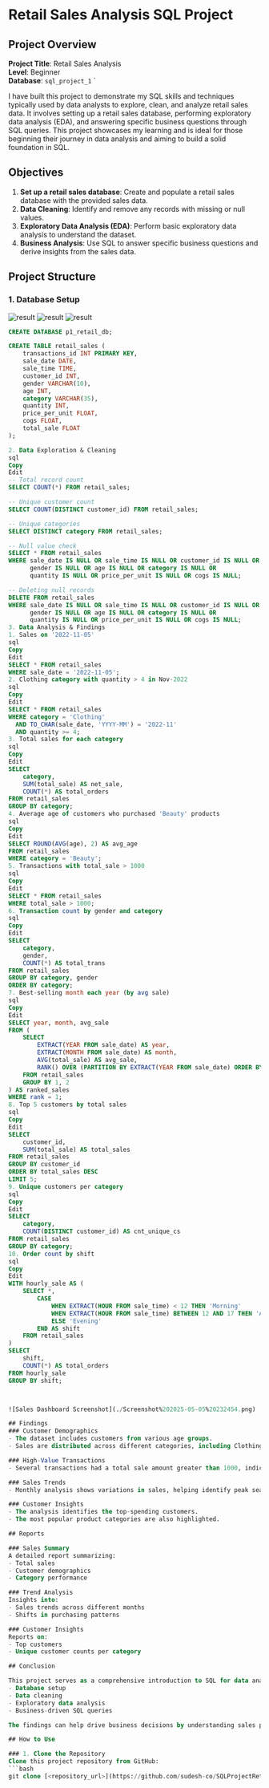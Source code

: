 # Retail Sales Analysis SQL Project

## Project Overview

**Project Title**: Retail Sales Analysis  
**Level**: Beginner  
**Database**:  `sql_project_1`
`

I have built this project to demonstrate my SQL skills and techniques typically used by data analysts to explore, clean, and analyze retail sales data. It involves setting up a retail sales database, performing exploratory data analysis (EDA), and answering specific business questions through SQL queries. This project showcases my learning and is ideal for those beginning their journey in data analysis and aiming to build a solid foundation in SQL.



## Objectives

1. **Set up a retail sales database**: Create and populate a retail sales database with the provided sales data.
2. **Data Cleaning**: Identify and remove any records with missing or null values.
3. **Exploratory Data Analysis (EDA)**: Perform basic exploratory data analysis to understand the dataset.
4. **Business Analysis**: Use SQL to answer specific business questions and derive insights from the sales data.

## Project Structure

### 1. Database Setup

![result](./Screenshot%202025-05-06%20075327.png)
![result](./Screenshot%202025-05-06%20075344.png)
![result](./Screenshot%202025-05-06%20075353.png)

```sql
CREATE DATABASE p1_retail_db;

CREATE TABLE retail_sales (
    transactions_id INT PRIMARY KEY,
    sale_date DATE,
    sale_time TIME,
    customer_id INT,
    gender VARCHAR(10),
    age INT,
    category VARCHAR(35),
    quantity INT,
    price_per_unit FLOAT,
    cogs FLOAT,
    total_sale FLOAT
);

2. Data Exploration & Cleaning
sql
Copy
Edit
-- Total record count
SELECT COUNT(*) FROM retail_sales;

-- Unique customer count
SELECT COUNT(DISTINCT customer_id) FROM retail_sales;

-- Unique categories
SELECT DISTINCT category FROM retail_sales;

-- Null value check
SELECT * FROM retail_sales
WHERE sale_date IS NULL OR sale_time IS NULL OR customer_id IS NULL OR 
      gender IS NULL OR age IS NULL OR category IS NULL OR 
      quantity IS NULL OR price_per_unit IS NULL OR cogs IS NULL;

-- Deleting null records
DELETE FROM retail_sales
WHERE sale_date IS NULL OR sale_time IS NULL OR customer_id IS NULL OR 
      gender IS NULL OR age IS NULL OR category IS NULL OR 
      quantity IS NULL OR price_per_unit IS NULL OR cogs IS NULL;
3. Data Analysis & Findings
1. Sales on '2022-11-05'
sql
Copy
Edit
SELECT * FROM retail_sales
WHERE sale_date = '2022-11-05';
2. Clothing category with quantity > 4 in Nov-2022
sql
Copy
Edit
SELECT * FROM retail_sales
WHERE category = 'Clothing'
  AND TO_CHAR(sale_date, 'YYYY-MM') = '2022-11'
  AND quantity >= 4;
3. Total sales for each category
sql
Copy
Edit
SELECT 
    category,
    SUM(total_sale) AS net_sale,
    COUNT(*) AS total_orders
FROM retail_sales
GROUP BY category;
4. Average age of customers who purchased 'Beauty' products
sql
Copy
Edit
SELECT ROUND(AVG(age), 2) AS avg_age
FROM retail_sales
WHERE category = 'Beauty';
5. Transactions with total_sale > 1000
sql
Copy
Edit
SELECT * FROM retail_sales
WHERE total_sale > 1000;
6. Transaction count by gender and category
sql
Copy
Edit
SELECT 
    category,
    gender,
    COUNT(*) AS total_trans
FROM retail_sales
GROUP BY category, gender
ORDER BY category;
7. Best-selling month each year (by avg sale)
sql
Copy
Edit
SELECT year, month, avg_sale
FROM (
    SELECT 
        EXTRACT(YEAR FROM sale_date) AS year,
        EXTRACT(MONTH FROM sale_date) AS month,
        AVG(total_sale) AS avg_sale,
        RANK() OVER (PARTITION BY EXTRACT(YEAR FROM sale_date) ORDER BY AVG(total_sale) DESC) AS rank
    FROM retail_sales
    GROUP BY 1, 2
) AS ranked_sales
WHERE rank = 1;
8. Top 5 customers by total sales
sql
Copy
Edit
SELECT 
    customer_id,
    SUM(total_sale) AS total_sales
FROM retail_sales
GROUP BY customer_id
ORDER BY total_sales DESC
LIMIT 5;
9. Unique customers per category
sql
Copy
Edit
SELECT 
    category,
    COUNT(DISTINCT customer_id) AS cnt_unique_cs
FROM retail_sales
GROUP BY category;
10. Order count by shift
sql
Copy
Edit
WITH hourly_sale AS (
    SELECT *,
        CASE
            WHEN EXTRACT(HOUR FROM sale_time) < 12 THEN 'Morning'
            WHEN EXTRACT(HOUR FROM sale_time) BETWEEN 12 AND 17 THEN 'Afternoon'
            ELSE 'Evening'
        END AS shift
    FROM retail_sales
)
SELECT 
    shift,
    COUNT(*) AS total_orders
FROM hourly_sale
GROUP BY shift;



![Sales Dashboard Screenshot](./Screenshot%202025-05-05%20232454.png)

## Findings
### Customer Demographics
- The dataset includes customers from various age groups.
- Sales are distributed across different categories, including Clothing and Beauty.

### High-Value Transactions
- Several transactions had a total sale amount greater than 1000, indicating premium purchases.

### Sales Trends
- Monthly analysis shows variations in sales, helping identify peak seasons.

### Customer Insights
- The analysis identifies the top-spending customers.
- The most popular product categories are also highlighted.

## Reports

### Sales Summary
A detailed report summarizing:
- Total sales
- Customer demographics
- Category performance

### Trend Analysis
Insights into:
- Sales trends across different months
- Shifts in purchasing patterns

### Customer Insights
Reports on:
- Top customers
- Unique customer counts per category

## Conclusion

This project serves as a comprehensive introduction to SQL for data analysts, covering:
- Database setup
- Data cleaning
- Exploratory data analysis
- Business-driven SQL queries

The findings can help drive business decisions by understanding sales patterns, customer behavior, and product performance.

## How to Use

### 1. Clone the Repository
Clone this project repository from GitHub:
```bash
git clone [<repository_url>](https://github.com/sudesh-co/SQLProjectRetailSalesAnalysis/)
